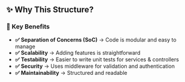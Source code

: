 ## ✨ Why This Structure?

### 🎯 Key Benefits

- **✅ Separation of Concerns (SoC)** → Code is modular and easy to manage
- **✅ Scalability** → Adding features is straightforward
- **✅ Testability** → Easier to write unit tests for services & controllers
- **✅ Security** → Uses middleware for validation and authentication
- **✅ Maintainability** → Structured and readable

